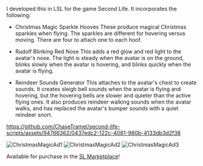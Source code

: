 I developed this in LSL for the game Second Life. It incorporates the following: 

- Christmas Magic Sparkle Hooves
These produce magical Christmas sparkles when flying. The sparkles are different for hovering versus moving. There are four to attach one to each hoof.

- Rudolf Blinking Red Nose
This adds a red glow and red light to the avatar's nose. The light is steady when the avatar is on the ground, blinks slowly when the avatar is hovering, and blinks quickly when the avatar is flying.

- Reindeer Sounds Generator
This attaches to the avatar's chest to create sounds. It creates sleigh bell sounds when the avatar is flying and hovering, but the hovering bells are slower and quieter than the active flying ones. It also produces reindeer walking sounds when the avatar walks, and has replaced the avatar's bumper sounds with a quiet reindeer snort.

https://github.com/ChaseTramel/second-life-scripts/assets/94766362/0437edc2-122c-4081-980b-4133db3d2f38

![ChristmasMagicAd1](https://github.com/ChaseTramel/second-life-scripts/assets/94766362/27c6bb23-80ce-4fab-aa21-739aeb363a60)
![ChristmasMagicAd2](https://github.com/ChaseTramel/second-life-scripts/assets/94766362/dcad07a0-ee02-4939-87a1-85d36568fcd1)
![ChristmasMagicAd3](https://github.com/ChaseTramel/second-life-scripts/assets/94766362/4e1f80a6-057d-4112-a6d2-ba1cc3c81b1f)

Available for purchase in the [SL Marketplace](https://marketplace.secondlife.com/p/Christmas-Magic-Sounds-Littlepaws/24310242)!
